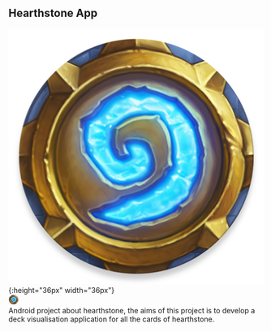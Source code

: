 Hearthstone App
---
![logo app](/hearthstone_app/app/src/main/ic_hs-web.png "logo app"){:height="36px" width="36px"}  
<img src="/hearthstone_app/app/src/main/ic_hs-web.png" alt="drawing" width="20"/>  
Android project about hearthstone, the aims of this project is to develop a deck visualisation application for all the cards of hearthstone.
